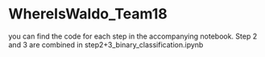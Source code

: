 # WhereIsWaldo_Team18
you can find the code for each step in the accompanying notebook. Step 2 and 3 are combined in step2+3_binary_classification.ipynb


